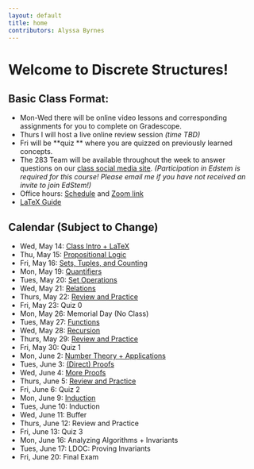 ```yaml
---
layout: default
title: home
contributors: Alyssa Byrnes
---
```


# Welcome to Discrete Structures!

## Basic Class Format:
* Mon-Wed there will be online video lessons and corresponding assignments for you to complete on Gradescope. 
* Thurs I will host a live online review session *(time TBD)*
* Fri will be **quiz ** where you are quizzed on previously learned concepts.
* The 283 Team will be available throughout the week to answer questions on our [class social media site](https://edstem.org/). *(Participation in Edstem is required for this course! Please email me if you have not received an invite to join EdStem!)*
* Office hours: [Schedule](/comp283/calendar/office-hours.html) and [Zoom link](https://unc.zoom.us/j/91317370256?pwd=w9HGqP30NCexoSiqKRsr6IAkggbOd4.1) 
* [LaTeX Guide](/calendar/latex-guide.md)

## Calendar (Subject to Change)

* Wed, May 14: [Class Intro + LaTeX](/comp283/calendar/day-0.html)
* Thu, May 15: [Propositional Logic](/calendar/propositional-logic.md)
* Fri, May 16: [Sets, Tuples, and Counting](/calendar/sets-tuples-and-counting.md) 
* Mon, May 19: [Quantifiers](/calendar/quantifiers.md)
* Tues, May 20: [Set Operations](/calendar/set-operations.md)
* Wed, May 21: [Relations](/calendar/relations.md)
* Thurs, May 22: [Review and Practice](calendar/practice-0.md)
* Fri, May 23: Quiz 0
* Mon, May 26: Memorial Day  (No Class)
* Tues, May 27: [Functions](/calendar/functions.md)
* Wed, May 28: [Recursion](/calendar/recursion.md)
* Thurs, May 29: [Review and Practice](/calendar/practice-1.md)
* Fri, May 30: Quiz 1
* Mon, June 2: [Number Theory + Applications](/calendar/number-theory.md)
* Tues, June 3: [(Direct) Proofs](/calendar/proofs.md)
* Wed, June 4: [More Proofs](/calendar/proofs-continued.md)
* Thurs, June 5: [Review and Practice](/calendar/practice-2.md)
* Fri, June 6: Quiz 2
* Mon, June 9: [Induction](/calendar/induction.md)
* Tues, June 10: Induction
* Wed, June 11: Buffer 
* Thurs, June 12: Review and Practice
* Fri, June 13: Quiz 3
* Mon, June 16: Analyzing Algorithms + Invariants
* Tues, June 17: LDOC: Proving Invariants
* Fri, June 20: Final Exam

<!-- * Wed, May 17: [LaTeX + Pseudocode](/calendar/latex-and-pseudocode.md)
* Thu, May 18: [Propositional Logic](/calendar/propositional-logic.md)
* Fri, May 19: [Practice and Review (11 am)](/calendar/practice-and-review-0.md)
* Mon, May 22: [Sets, Tuples, and Counting](/calendar/sets-tuples-and-counting.md)
* Tue, May 23: [Quantifiers](/calendar/quantifiers.md)
* Wed, May 24: [Set Operations](/calendar/set-operations.md)
* Thu, May 25: [Practice and Review](/calendar/practice-and-review-1.md)
* Fri, May 26: Quiz 0 
* Tue, May 30: [Relations](/calendar/relations.md)
* Wed, May 31: [Functions](/calendar/functions.md)
* Thu, June 01: [Practice and Review (9:30 am)](/calendar/practice-and-review-2.md)
* Fri, June 02: Quiz 1
* Mon, June 05: [Number Theory and Applications](/calendar/number-theory.md)
* Tue, June 06: [Proofs](/calendar/proofs.md)
* Wed, June 07: [Proofs Continued](/calendar/proofs-continued.md)
* Thu, June 08: [Practice and Review (9:30 am)](/calendar/practice-and-review-3.md)
* Fri, June 09: Quiz 2
* Mon, June 12: [Recursion](/calendar/recursion.md)
* Tue, June 13: [Induction](/calendar/induction.md)
* Wed, June 14: [Analyzing Algorithms + Invariants](/calendar/analyzing-algorithms-and-invariants.md)
* Thu, June 15: [Proving Invariants](/calendar/proving-invariants.md)
* Fri, June 16: [Practice and Review (9:30 am)](/calendar/practice-and-review-4.md)
* Mon, June 19: *Holi (Juneteenth), so no office hours!*
* Tue, June 20: [Practice and Review (9:30 am)](/calendar/practice-and-review-5.md)
* ***Fri., June 23: FINAL EXAM*** -->
